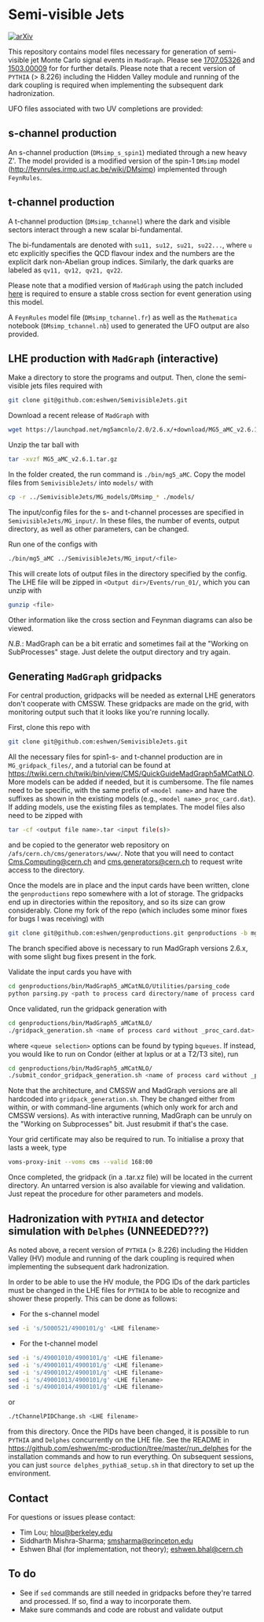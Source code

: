 # Semi-visible Jets

[![arXiv](https://img.shields.io/badge/arXiv-1707.05326%20-green.svg)](https://arxiv.org/abs/1707.05326)

This repository contains model files necessary for generation of semi-visible jet Monte Carlo signal events in `MadGraph`. 
Please see [1707.05326](https://arxiv.org/abs/1707.05326) and [1503.00009](https://arxiv.org/abs/1503.00009) for
for further details. Please note that a recent version of `PYTHIA` (> 8.226) including the Hidden Valley module 
and running of the dark coupling is required when implementing the subsequent dark hadronization.

UFO files associated with two UV completions are provided:

## s-channel production

An s-channel production (`DMsimp_s_spin1`) mediated through a new heavy Z'. The model provided is a modified version of the spin-1 `DMsimp` model (http://feynrules.irmp.ucl.ac.be/wiki/DMsimp) 
implemented through `FeynRules`.

## t-channel production

A t-channel production (`DMsimp_tchannel`) where the dark and visible sectors interact through a new scalar bi-fundamental.

The bi-fundamentals are denoted with `su11, su12, su21, su22...`, where `u` etc explicitly specifies the QCD flavour index 
and the numbers are the explicit dark non-Abelian group indices. Similarly, the dark quarks are labeled as `qv11, qv12, qv21, qv22`.

Please note that a modified version of `MadGraph` using the patch included [here](https://bugs.launchpad.net/mg5amcnlo/+bug/1702712) 
is required to ensure a stable cross section for event generation using this model.

A `FeynRules` model file (`DMsimp_tchannel.fr`) as well as the `Mathematica` notebook (`DMsimp_tchannel.nb`) used to generated the UFO output 
are also provided.

## LHE production with `MadGraph` (interactive)

Make a directory to store the programs and output. Then, clone the semi-visible jets files required with

```bash
git clone git@github.com:eshwen/SemivisibleJets.git
```

Download a recent release of `MadGraph` with

```bash
wget https://launchpad.net/mg5amcnlo/2.0/2.6.x/+download/MG5_aMC_v2.6.1.tar.gz
```

Unzip the tar ball with

```bash
tar -xvzf MG5_aMC_v2.6.1.tar.gz
```

In the folder created, the run command is `./bin/mg5_aMC`. Copy the model files from `SemivisibleJets/` into `models/` with

```bash
cp -r ../SemivisibleJets/MG_models/DMsimp_* ./models/
```

The input/config files for the s- and t-channel processes are specified in `SemivisibleJets/MG_input/`. In these files, the number of events, output directory, as well as other parameters, can be changed.

Run one of the configs with

```bash
./bin/mg5_aMC ../SemivisibleJets/MG_input/<file>
```

This will create lots of output files in the directory specified by the config. The LHE file will be zipped in `<Output dir>/Events/run_01/`, which you can unzip with

```bash
gunzip <file>
```

Other information like the cross section and Feynman diagrams can also be viewed.

_N.B._: MadGraph can be a bit erratic and sometimes fail at the "Working on SubProcesses" stage. Just delete the output directory and try again.

## Generating `MadGraph` gridpacks

For central production, gridpacks will be needed as external LHE generators don't cooperate with CMSSW. These gridpacks are made on the grid, with monitoring output such that it looks like you're running locally.

First, clone this repo with

```bash
git clone git@github.com:eshwen/SemivisibleJets.git
```

All the necessary files for spin1-s- and t-channel production are in `MG_gridpack_files/`, and a tutorial can be found at https://twiki.cern.ch/twiki/bin/view/CMS/QuickGuideMadGraph5aMCatNLO. More models can be added if needed, but it is cumbersome. The file  names need to be specific, with the same prefix of `<model name>` and have the suffixes as shown in the existing models (e.g., `<model name>_proc_card.dat`). If adding models, use the existing files as templates. The model files also need to be zipped with

```bash
tar -cf <output file name>.tar <input file(s)>
```

and be copied to the generator web repository on `/afs/cern.ch/cms/generators/www/`. Note that you will need to contact Cms.Computing@cern.ch and cms.generators@cern.ch to request write access to the directory.

Once the models are in place and the input cards have been written, clone the `genproductions` repo somewhere with a lot of storage. The gridpacks end up in directories within the repository, and so its size can grow considerably. Clone my fork of the repo (which includes some minor fixes for bugs I was receiving) with

```bash
git clone git@github.com:eshwen/genproductions.git genproductions -b mg26x
```

The branch specified above is necessary to run MadGraph versions 2.6.x, with some slight bug fixes present in the fork.

Validate the input cards you have with

```bash
cd genproductions/bin/MadGraph5_aMCatNLO/Utilities/parsing_code
python parsing.py <path to process card directory/name of process card without _proc_card.dat>
```

Once validated, run the gridpack generation with

```bash
cd genproductions/bin/MadGraph5_aMCatNLO/
./gridpack_generation.sh <name of process card without _proc_card.dat> <relative path to cards directory> <queue selection>
```

where `<queue selection>` options can be found by typing `bqueues`. If instead, you would like to run on Condor (either at lxplus or at a T2/T3 site), run

```bash
cd genproductions/bin/MadGraph5_aMCatNLO/
./submit_condor_gridpack_generation.sh <name of process card without _proc_card.dat> <relative path to cards directory> 
```

Note that the architecture, and CMSSW and MadGraph versions are all hardcoded into `gridpack_generation.sh`. They be changed either from within, or with command-line arguments (which only work for arch and CMSSW versions). As with interactive running, MadGraph can be unruly on the "Working on Subprocesses" bit. Just resubmit if that's the case.

Your grid certificate may also be required to run. To initialise a proxy that lasts a week, type

```bash
voms-proxy-init --voms cms --valid 168:00
```

Once completed, the gridpack (in a .tar.xz file) will be located in the current directory. An untarred version is also available for viewing and validation. Just repeat the procedure for other parameters and models.

## Hadronization with `PYTHIA` and detector simulation with `Delphes` (UNNEEDED???)

As noted above, a recent version of `PYTHIA` (> 8.226) including the Hidden Valley (HV) module and running of the dark coupling is required when implementing the subsequent dark hadronization.

In order to be able to use the HV module, the PDG IDs of the dark particles must be changed in the LHE files for `PYTHIA` to be able to recognize and shower these properly. This can be done as follows:

- For the s-channel model
```bash
sed -i 's/5000521/4900101/g' <LHE filename>
```
- For the t-channel model
```bash
sed -i 's/49001010/4900101/g' <LHE filename>	
sed -i 's/49001011/4900101/g' <LHE filename>	
sed -i 's/49001012/4900101/g' <LHE filename>	
sed -i 's/49001013/4900101/g' <LHE filename>	
sed -i 's/49001014/4900101/g' <LHE filename>	
```
or
```bash
./tChannelPIDChange.sh <LHE filename>
```

from this directory. Once the PIDs have been changed, it is possible to run `PYTHIA` and `Delphes` concurrently on the LHE file. See the README in https://github.com/eshwen/mc-production/tree/master/run_delphes for the installation commands and how to run everything. On subsequent sessions, you can just `source delphes_pythia8_setup.sh` in that directory to set up the environment.

## Contact

For questions or issues please contact:

-  Tim Lou; hlou@berkeley.edu
-  Siddharth Mishra-Sharma; smsharma@princeton.edu
-  Eshwen Bhal (for implementation, not theory); eshwen.bhal@cern.ch

## To do

- See if `sed` commands are still needed in gridpacks before they're tarred and processed. If so, find a way to incorporate them.
- Make sure commands and code are robust and validate output